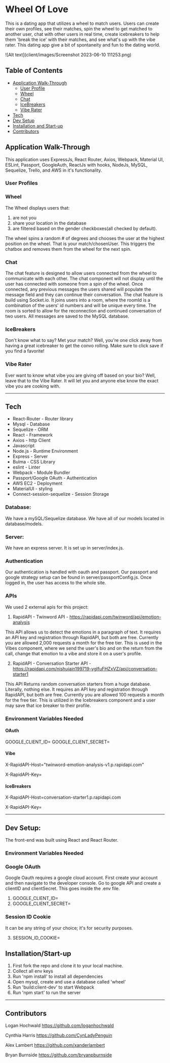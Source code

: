 # **Wheel Of Love**
This is a dating app that utilizes a wheel to match users. Users can create their own profiles, see their matches, spin the wheel to get matched to another user, chat with other users in real time, create icebreakers to help them 'break the ice' with their matches, and see what's up with the vibe rater. This dating app give a bit of spontaneity and fun to the dating world.

![Alt text](client/images/Screenshot 2023-06-10 111253.png)

## Table of Contents

* [Application Walk-Through](#walk)
   * [User Profile](#user)
   * [Wheel](#wheel)
   * [Chat](#chat)
   * [IceBreakers](#ice)
   * [Vibe Rater](#vibe)
* [Tech](#tech)
* [Dev Setup](#setup)
* [Installation and Start-up](#start)
* [Contributors](#contrib)

 <a id=walk></a>
## Application Walk-Through

This application uses ExpressJs, React Router, Axios, Webpack, Material UI, ESLint, Passport, GoogleAuth, ReactJs with hooks, NodeJs, MySQL, Sequelize, Trello, and AWS in it's functionality.

<a id=user></a>
### User Profiles

<a id=wheel></a>
### Wheel

The Wheel displays users that:

 1. are not you
 2. share your location in the database
 3. are filtered based on the gender checkboxes(all checked by default).

 The wheel spins a random # of degrees and chooses the user at the highest position on the wheel. That is your match/chosenUser. This triggers the chatbox and removes them from the wheel for the next spin.

<a id=chat></a>
### Chat

The chat feature is designed to allow users connected from the wheel to communicate with each other. The chat component will not display until the user has connected with someone from a spin of the wheel. Once connected, any previous messages the users shared will populate the message field and they can continue their conversation. The chat feature is build using Socket.io. It joins users into a room, where the roomId is a combination of the users' id numbers and will be unique every time. The room is sorted to allow for the reconnection and continued conversation of two users. All messages are saved to the MySQL database.

<a id=ice></a>
### IceBreakers

Don't know what to say? Met your match? Well, you're one click away from having a great icebreaker to get the convo rolling. Make sure to click save if you find a favorite!

<a id=vibe></a>
### Vibe Rater

Ever want to know what vibe you are giving off based on your bio? Well, leave that to the Vibe Rater. It will let you and anyone else know the exact vibe you are cooking with.

-----------------------------------------------

 <a id=tech></a>
## Tech

* React-Router - Router library
* Mysql - Database
* Sequelize - ORM
* React - Framework
* Axios - http Client
* Javascript
* Node.js - Runtime Environment
* Express - Server
* Bulma - CSS Library
* eslint - Linter
* Webpack - Module Bundler
* Passport/Google OAuth - Authentication
* AWS EC2 - Deployment
* MaterialUI - styling
* Connect-session-sequelize - Session Storage

### Database:

We have a mySQL/Sequelize database. We have all of our models located in database/models.

### Server:

We have an express server. It is set up in server/index.js.

### Authentication

Our authentication is handled with oauth and passport. Our passport and google strategy setup can be found in server/passportConfig.js. Once logged in, the user has access to the whole site.

### APIs

We used 2 external apis for this project:

1. RapidAPI - Twinword API - https://rapidapi.com/twinword/api/emotion-analysis

This API allows us to detect the emotions in a paragraph of text. It requires an API key and registration through RapidAPI, but both are free. Currently you are allowed 2,000 requests a month for the free tier. This is used in the Vibes component, where we send the user's bio and on the return from the call, change that emotion to a vibe and store it on a user's profile.

2. RapidAPI - Conversation Starter API - https://rapidapi.com/nishujain199719-vgIfuFHZxVZ/api/conversation-starter1

This API Returns random conversation starters from a huge database. Literally, nothing else. It requires an API key and registration through RapidAPI, but both are free. Currently you are allowed 100 requests a month for the free tier. This is utilized in the Icebreakers component and a user may save that ice breaker to their profile.

### Environment Variables Needed

#### OAuth

GOOGLE_CLIENT_ID=
GOOGLE_CLIENT_SECRET=

#### Vibe

X-RapidAPI-Host="twinword-emotion-analysis-v1.p.rapidapi.com"

X-RapidAPI-Key=

#### IceBreakers

X-RapidAPI-Host=conversation-starter1.p.rapidapi.com

X-RapidAPI-Key=

----------------------------------------------------------------

 <a id=setup></a>
## Dev Setup:

The front-end was built using React and React Router.

### Environment Variables Needed

### Google OAuth

Google Oauth requires a google cloud account. First create your account and then navigate to the developer console. Go to google API and create a clientID and clientSecret. This goes inside the .env file.

1. GOOGLE_CLIENT_ID=
2. GOOGLE_CLIENT_SECRET=


### Session ID Cookie

It can be any string of your choice; it's for security purposes.

3. SESSION_ID_COOKIE=

 <a id=start></a>
## Installation/Start-up

1. First fork the repo and clone it to your local machine.
2. Collect all env keys
3. Run 'npm install' to install all dependencies
4. Open mysql, create and use a database called 'wheel'
5. Run 'build:client-dev' to start Webpack
6. Run 'npm start' to run the server



----------------------------------------------------------
 <a id=contrib></a>
## **Contributors**

Logan Hochwald https://github.com/loganhochwald

Cynthia Harris https://github.com/CynLadyPenguin

Alex Lambert https://github.com/xanderlambert

Bryan Burnside https://github.com/bryanpburnside

